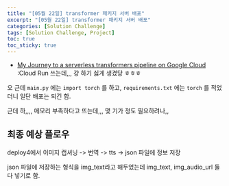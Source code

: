 ```yaml
---
title: "[05월 22일] transformer 패키지 서버 배포"
excerpt: "[05월 22일] transformer 패키지 서버 배포"
categories: [Solution Challenge]
tags: [Solution Challenge, Project]
toc: true
toc_sticky: true
---
```


- [My Journey to a serverless transformers pipeline on
  Google Cloud](https://huggingface.co/blog/how-to-deploy-a-pipeline-to-google-clouds) :Cloud Run 쓰는데,,, 걍 하기 싫게 생겼당 ㅎㅎㅎ <br>

오 근데 `main.py` 에는 `import torch` 를 하고, `requirements.txt` 에는 `torch` 를 적었더니 일단 배포는 되긴 함. <br>

근데 하,,,, 메모리 부족하다고 뜨는데,,, 몇 기가 정도 필요하려나,,

## 최종 예상 플로우

deploy4에서 이미지 캡셔닝 -> 번역 -> tts -> json 파일에 정보 저장 <br>

json 파일에 저장하는 형식을 img_text라고 해두었는데 img_text, img_audio_url 둘 다 넣기로 함.
